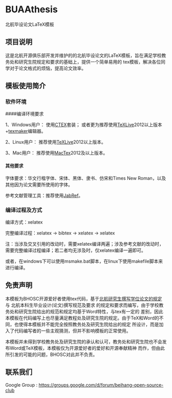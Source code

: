 # BUAAthesis

北航毕设论文LaTeX模板

## 项目说明

这是北航开源俱乐部开发并维护的的北航毕设论文的LaTeX模板，旨在满足学校教务处和研究生院规定和要求的基础上，提供一个简单易用的
tex模板，解决各位同学对于论文格式的烦恼，提高论文效率。

## 模板使用简介

### 软件环境

####编译环境要求

1、Windows用户：
使用[CTEX](http://www.ctex.org/HomePage "CTEX")套装；
或者更为推荐使用[TeXLive](http://www.tug.org/texlive/)2012以上版本+[texmaker](https://code.google.com/p/texmaker/)编辑器。

2、Linux用户：
推荐使用[TeXLive](http://www.tug.org/texlive/)2012以上版本。

3、Mac用户：
推荐使用[MacTex](http://tug.org/mactex/)2012及以上版本。

#### 其他要求

字体要求：华文行楷字体、宋体、黑体、隶书、仿宋和Times New Roman，以及其他因为论文需要所使用的字体。

参考文献管理工具：推荐使用[JabRef](jabref.sourceforge.net/download.php)。


### 编译过程及方式

编译方式：xelatex

完整编译过程：xelatex -> bibtex -> xelatex -> xelatex

注：当涉及交叉引用的改动时，需要xelatex编译两遍；涉及参考文献的改动时，需要完整编译过程编译；若二者均无涉及时，仅xelatex编译一遍即可。

或者，在windows下可以使用msmake.bat脚本，在linux下使用makefile脚本来进行编译。

## 免责声明

本模板为BHOSC开源爱好者使用tex代码，基于[北航研究生撰写学位论文的规定](http://graduate.buaa.edu.cn/ch/u/cms/www/201301/10175613d292.doc)
与 北航本科生毕业设计(论文)撰写规范及要求 的规定和要求而编写，由于学校教务处和研究生院给出的规范和规定均基于Word特性，与tex有一定的
差别，因此本模板在代码编写上也尽量满足教程处及研究生院的规定。由于TeX和Word的不同，也使得本模板并不能完全按照教务处及研究生院给出的规定
所设计，而是加入了代码编写者的一些主观猜测，但并不影响模板的正常使用。

本模板并未得到学校教务处及研究生院的承认和认可，教务处和研究生院也不会发布Word或TeX模板，本模板仅为开源爱好者的爱好和开源奉献精神
而作，但由此所引发的可能的问题，BHOSC对此并不负责。

## 联系我们
Google Group : https://groups.google.com/d/forum/beihang-open-source-club
